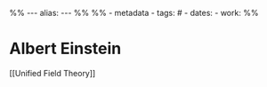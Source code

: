 %% ---
alias: 
--- %%
%% - metadata
	- tags: # 
	- dates: 
	- work: %%


# Albert Einstein

[[Unified Field Theory]]